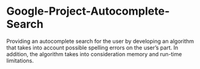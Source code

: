 # Google-Project-Autocomplete-Search
Providing an autocomplete search for the user by developing an algorithm that takes into account possible spelling errors on the user’s part. In addition, the algorithm takes into consideration memory and run-time limitations.
